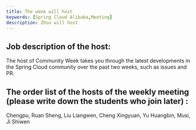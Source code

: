```yaml
---
title: The week will host
keywords: [Spring Cloud Alibaba,Meeting]
description: Zhou will host
---
```


## Job description of the host:
The host of Community Week takes you through the latest developments in the Spring Cloud community over the past two weeks, such as issues and PR.

## The order list of the hosts of the weekly meeting (please write down the students who join later) :
Chengpu, Ruan Sheng, Liu Liangwen, Cheng Xingyuan, Yu Huangbin, Musi, Ji Shiwen
